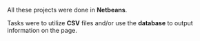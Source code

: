 All these projects were done in <b>Netbeans</b>.

Tasks were to utilize <b>CSV</b> files and/or use the <b>database</b> to output information on the page.
 
